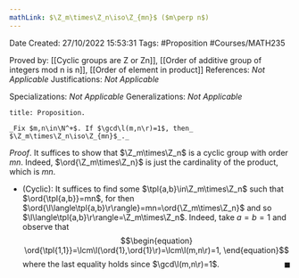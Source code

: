 ```yaml
---
mathLink: $\Z_m\times\Z_n\iso\Z_{mn}$ ($m\perp n$)
---
```


<div class="topSpace"></div>

Date Created: 27/10/2022 15:53:31
Tags: #Proposition #Courses/MATH235

Proved by: [[Cyclic groups are Z or Zn]], [[Order of additive group of integers mod n is n]], [[Order of element in product]]
References: _Not Applicable_
Justifications: _Not Applicable_

Specializations: _Not Applicable_
Generalizations: _Not Applicable_

``` ad-Proposition
title: Proposition.

_Fix $m,n\in\N^+$. If $\gcd\l(m,n\r)=1$, then_ $\Z_m\times\Z_n\iso\Z_{mn}$_._

```

_Proof_. It suffices to show that $\Z_m\times\Z_n$ is a cyclic group with order $mn$. Indeed, $\ord{\Z_m\times\Z_n}$ is just the cardinality of the product, which is $mn$.
* (Cyclic): It suffices to find some $\tpl{a,b}\in\Z_m\times\Z_n$ such that $\ord{\tpl{a,b}}=mn$, for then $\ord{\l\langle\tpl{a,b}\r\rangle}=mn=\ord{\Z_m\times\Z_n}$ and so $\l\langle\tpl{a,b}\r\rangle=\Z_m\times\Z_n$. Indeed, take $a=b=1$ and observe that
$$\begin{equation}
    \ord{\tpl{1,1}}=\lcm\l(\ord{1},\ord{1}\r)=\lcm\l(m,n\r)=1,
\end{equation}$$
where the last equality holds since $\gcd\l(m,n\r)=1$.<span style="float:right;">$\blacksquare$</span>
